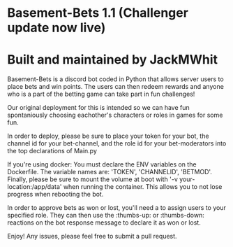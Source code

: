 # Basement-Bets 1.1 (Challenger update now live)
# Built and maintained by JackMWhit

Basement-Bets is a discord bot coded in Python that allows server users to place bets and win points. The users can then redeem rewards and anyone who is a part of the betting game can take part in fun challenges!

Our original deployment for this is intended so we can have fun spontaniously choosing eachother's characters or roles in games for some fun.

In order to deploy, please be sure to place your token for your bot, the channel id for your bet-channel, and the role id for your bet-moderators into the top declarations of Main.py

If you're using docker:
You must declare the ENV variables on the Dockerfile. The variable names are: 'TOKEN', 'CHANNELID', 'BETMOD'.
Finally, please be sure to mount the volume at boot with '-v your-location:/app/data' when running the container. This allows you to not lose progress when rebooting the bot.

In order to approve bets as won or lost, you'll need a to assign users to your specified role. They can then use the :thumbs-up: or :thumbs-down: reactions on the bot response message to declare it as won or lost.


Enjoy! Any issues, please feel free to submit a pull request.
